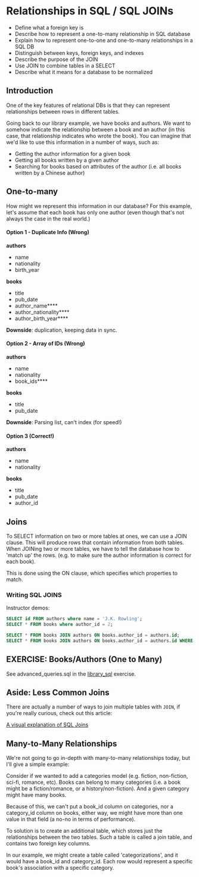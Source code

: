 # Relationships in SQL / SQL JOINs

- Define what a foreign key is
- Describe how to represent a one-to-many relationship in SQL database
- Explain how to represent one-to-one and one-to-many relationships in a SQL DB
- Distinguish between keys, foreign keys, and indexes
- Describe the purpose of the JOIN
- Use JOIN to combine tables in a SELECT
- Describe what it means for a database to be normalized

## Introduction

One of the key features of relational DBs is that they can represent relationships between rows in
different tables.

Going back to our library example, we have books and authors. We want to somehow
indicate the relationship between a book and an author (in this case, that
relationship indicates who wrote the book). You can imagine that we'd like to
use this information in a number of ways, such as:

* Getting the author information for a given book
* Getting all books written by a given author
* Searching for books based on attributes of the author (i.e. all books written by a Chinese author)

## One-to-many

How might we represent this information in our database? For this example,
let's assume that each book has only one author (even though that's not always
the case in the real world.)

#### Option 1 - Duplicate Info (Wrong)

**authors**
- name
- nationality
- birth_year

**books**
- title
- pub_date
- author_name****
- author_nationality****
- author_birth_year****

**Downside**: duplication, keeping data in sync.

#### Option 2 - Array of IDs (Wrong)

**authors**
- name
- nationality
- book_ids****

**books**
- title
- pub_date

**Downside**: Parsing list, can't index (for speed!)

#### Option 3 (Correct!)

**authors**
- name
- nationality

**books**
- title
- pub_date
- author_id


## Joins

To SELECT information on two or more tables at ones, we can use a JOIN clause.
This will produce rows that contain information from both tables. When JOINing
two or more tables, we have to tell the database how to 'match up' the rows.
(e.g. to make sure the author information is correct for each book).

This is done using the ON clause, which specifies which properties to match.

### Writing SQL JOINS

Instructor demos:
```sql
SELECT id FROM authors where name = 'J.K. Rowling';
SELECT * FROM books where author_id = 2;

SELECT * FROM books JOIN authors ON books.author_id = authors.id;
SELECT * FROM books JOIN authors ON books.author_id = authors.id WHERE authors.nationality = 'United States of America';
```

## EXERCISE: Books/Authors (One to Many)

See advanced_queries.sql in the [library_sql](https://github.com/ga-dc/library_sql)
exercise.

## Aside: Less Common Joins

There are actually a number of ways to join multiple tables with `JOIN`, if
you're really curious, check out this article:

[A visual explanation of SQL Joins](http://blog.codinghorror.com/a-visual-explanation-of-sql-joins/)


## Many-to-Many Relationships

We're not going to go in-depth with many-to-many relationships today, but I'll
give a simple example:

Consider if we wanted to add a categories model (e.g. fiction, non-fiction,
sci-fi, romance, etc). Books can belong to many categories (i.e. a book might be
a fiction/romance, or a history/non-fiction). And a given category might have
many books.

Because of this, we can't put a book_id column on categories, nor a category_id
column on books, either way, we might have more than one value in that field
(a no-no in terms of performance).

To solution is to create an additional table, which stores just the
relationships between the two tables. Such a table is called a join table, and
contains two foreign key columns.

In our example, we might create a table called 'categorizations', and it would
have a book_id and category_id. Each row would represent a specific book's
association with a specific category.

